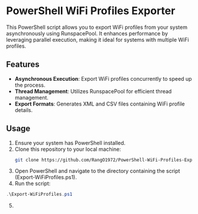 # PowerShell WiFi Profiles Exporter

This PowerShell script allows you to export WiFi profiles from your system asynchronously using RunspacePool. It enhances performance by leveraging parallel execution, making it ideal for systems with multiple WiFi profiles.

## Features

- **Asynchronous Execution**: Export WiFi profiles concurrently to speed up the process.
- **Thread Management**: Utilizes RunspacePool for efficient thread management.
- **Export Formats**: Generates XML and CSV files containing WiFi profile details.

## Usage

1. Ensure your system has PowerShell installed.
2. Clone this repository to your local machine:
   ```bash
   git clone https://github.com/RangO1972/PowerShell-WiFi-Profiles-Exporter.git
   ```
3. Open PowerShell and navigate to the directory containing the script (Export-WiFiProfiles.ps1).
4. Run the script:
```powershell
.\Export-WiFiProfiles.ps1
```
5. 
